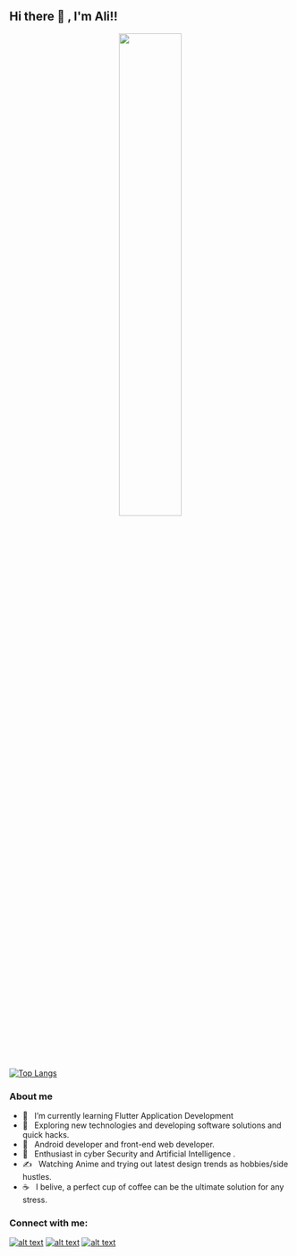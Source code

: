 ## Hi there :wave: , I'm Ali!!

<p align="center">
  <img width="47%" src="https://github-readme-stats.vercel.app/api?username=AliArRidla&show_icons=true&theme=dracula" />

  [![Top Langs](https://github-readme-stats.vercel.app/api/top-langs/?username=AliArRidla&layout=compact&text_color=dracula)](https://github.com/AliArRidla/github-readme-stats)
 
</p>

### About me

- 🔭 &nbsp; I’m currently learning Flutter Application Development
- 🤔 &nbsp; Exploring new technologies and developing software solutions and quick hacks.
- 💼 &nbsp; Android developer and front-end web developer.
- 🌱 &nbsp; Enthusiast in cyber Security and Artificial Intelligence .
- ✍️ &nbsp; Watching Anime and trying out latest design trends as hobbies/side hustles.
- ☕ &nbsp; I belive, a perfect cup of coffee can be the ultimate solution for any stress. 



### Connect with me:
[![alt text][1.1]][1]
[![alt text][2.1]][2]
[![alt text][3.1]][3]


[1.1]: http://i.imgur.com/P3YfQoD.png (facebook icon with padding)
[2.1]: http://i.imgur.com/1AGmwO3.png (dribbble icon with padding)
[3.1]: http://i.imgur.com/0o48UoR.png (github icon with padding)


[1]: https://www.facebook.com/profile.php?id=100007661898469
[2]: https://dribbble.com/BeeDesigner
[3]: https://github.com/AliArRidla/


